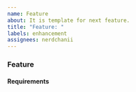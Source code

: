 ```yaml
---
name: Feature
about: It is template for next feature.
title: "Feature: "
labels: enhancement
assignees: nerdchanii
---
```

<!--Thanks you, for your contribution :)-->

### Feature
<!-- Write here feature description-->

#### Requirements
<!-- Write here Requirements -->


